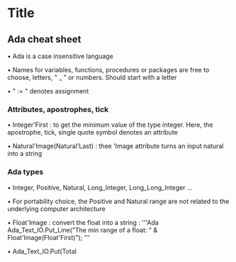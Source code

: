 # Title

## Ada cheat sheet

• Ada is a case insensitive language

• Names for variables, functions, procedures or packages are free to choose, letters, " _ " or numbers. Should start with a letter

• " := " denotes assignment


### Attributes, apostrophes, tick

• Integer'First : to get the minimum value of the type integer. Here, the apostrophe, tick, single quote symbol denotes an attribute

• Natural'Image(Natural'Last) : thee 'Image attribute turns an input natural into a string



### Ada types
• Integer, Positive, Natural, Long_Integer, Long_Long_Integer ...

• For portability choice, the Positive and Natural range are not related to the underlying computer architecture

• Float'Image : convert the float into a string :
'''Ada
Ada_Text_IO.Put_Line("The min range of a float: " & Float'Image(Float'First)");
'''
 
• Ada_Text_IO.Put(Total
